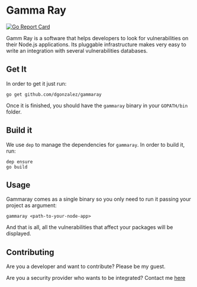 # Gamma Ray
[![Go Report Card](https://goreportcard.com/badge/github.com/dgonzalez/gammaray)](https://goreportcard.com/report/github.com/dgonzalez/gammaray)

Gamm Ray is a software that helps developers to look for vulnerabilities on their Node.js
applications. Its pluggable infrastructure makes very easy to write an integration with
several vulnerabilities databases.

## Get It

In order to get it just run:

```
go get github.com/dgonzalez/gammaray
```
Once it is finished, you should have the `gammaray` binary in your `GOPATH/bin` folder.

## Build it

We use `dep` to manage the dependencies for `gammaray`. In order to build it, run:

```
dep ensure
go build
```

## Usage

Gammaray comes as a single binary so you only need to run it passing your project as argument:

```
gammaray <path-to-your-node-app>
```

And that is all, all the vulnerabilities that affect your packages will be displayed.

## Contributing

Are you a developer and want to contribute? Please be my guest.

Are you a security provider who wants to be integrated? Contact me [here](https://www.linkedin.com/in/david-gonzalez-microservices/)
